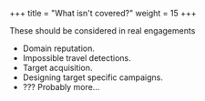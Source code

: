 +++
title = "What isn't covered?"
weight = 15
+++

These should be considered in real engagements

- Domain reputation.
- Impossible travel detections.
- Target acquisition.
- Designing target specific campaigns.
- ??? Probably more...
